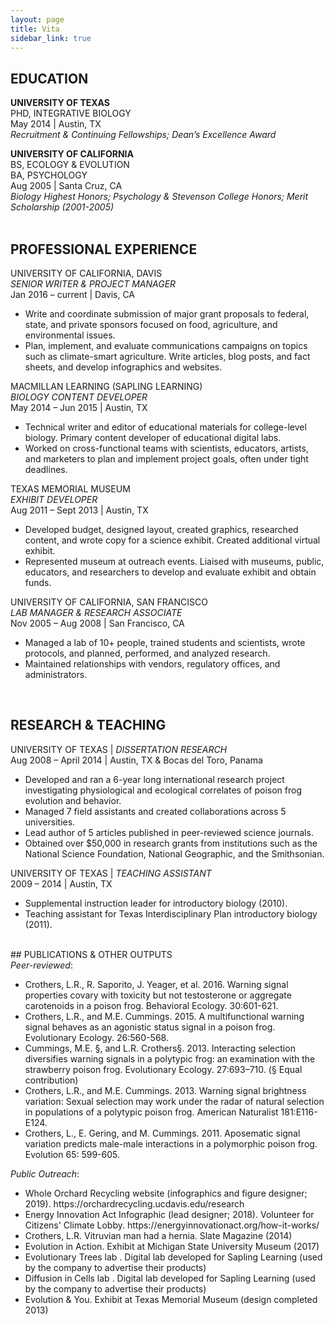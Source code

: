```yaml
---
layout: page
title: Vita
sidebar_link: true
---
```


## EDUCATION<br>
<strong>UNIVERSITY OF TEXAS</strong><br>
PHD, INTEGRATIVE BIOLOGY<br>
May 2014 | Austin, TX<br>
<em> Recruitment & Continuing Fellowships; Dean’s Excellence Award</em>

<strong>UNIVERSITY OF CALIFORNIA</strong><br>
BS, ECOLOGY & EVOLUTION<br>
BA, PSYCHOLOGY<br>
Aug 2005 | Santa Cruz, CA<br>
<em>Biology Highest Honors; Psychology & Stevenson College Honors; Merit Scholarship (2001-2005)</em>
<br><br>
## PROFESSIONAL EXPERIENCE<br>
UNIVERSITY OF CALIFORNIA, DAVIS<br>
<em>SENIOR WRITER & PROJECT MANAGER</em><br>
Jan 2016 – current | Davis, CA<br>
<ul>
<li>Write and coordinate submission of major grant proposals to federal, state, and
  private sponsors focused on food, agriculture, and environmental issues.</li>
<li>Plan, implement, and evaluate communications campaigns on topics such as
climate-smart agriculture. Write articles, blog posts, and fact sheets, and
  develop infographics and websites.</li></ul>
MACMILLAN LEARNING (SAPLING LEARNING)<br>
  <em>BIOLOGY CONTENT DEVELOPER</em><br>
May 2014 – Jun 2015 | Austin, TX<br>
<ul>
<li>Technical writer and editor of educational materials for college-level biology.
  Primary content developer of educational digital labs.</li>
<li>Worked on cross-functional teams with scientists, educators, artists, and
  marketers to plan and implement project goals, often under tight deadlines.</li></ul>
TEXAS MEMORIAL MUSEUM<br>
  <em>EXHIBIT DEVELOPER</em><br>
Aug 2011 – Sept 2013 | Austin, TX<br>
  <ul>
<li>Developed budget, designed layout, created graphics, researched content, and
  wrote copy for a science exhibit. Created additional virtual exhibit.</li>
<li>Represented museum at outreach events. Liaised with museums, public,
  educators, and researchers to develop and evaluate exhibit and obtain funds.</li></ul>
UNIVERSITY OF CALIFORNIA, SAN FRANCISCO<br>
  <em>LAB MANAGER & RESEARCH ASSOCIATE</em><br>
Nov 2005 – Aug 2008 | San Francisco, CA<br>
  <ul>
<li>Managed a lab of 10+ people, trained students and scientists, wrote protocols,
and planned, performed, and analyzed research.</li>
<li>Maintained relationships with vendors, regulatory offices, and administrators.</li></ul>
<br>

## RESEARCH & TEACHING<br>

UNIVERSITY OF TEXAS | <em>DISSERTATION RESEARCH</em><br>
Aug 2008 – April 2014 | Austin, TX & Bocas del Toro, Panama<br>
<ul>
<li>Developed and ran a 6-year long international research project investigating
  physiological and ecological correlates of poison frog evolution and behavior.</li>
  <li>Managed 7 field assistants and created collaborations across 5 universities.</li>
  <li>Lead author of 5 articles published in peer-reviewed science journals.</li>
<li>Obtained over $50,000 in research grants from institutions such as the
  National Science Foundation, National Geographic, and the Smithsonian.</li></ul>
  UNIVERSITY OF TEXAS | <em>TEACHING ASSISTANT</em><br>
2009 – 2014 | Austin, TX<br>
<ul>
  <li>Supplemental instruction leader for introductory biology (2010).</li>
  <li>Teaching assistant for Texas Interdisciplinary Plan introductory biology (2011).</li></ul>
  <br>
 ## PUBLICATIONS & OTHER OUTPUTS<br>
<em>Peer-reviewed</em>:
<ul>
<li>Crothers, L.R., R. Saporito, J. Yeager, et al. 2016. Warning signal properties
covary with toxicity but not testosterone or aggregate carotenoids in a poison
frog. Behavioral Ecology. 30:601-621.</li>
<li>Crothers, L.R., and M.E. Cummings. 2015. A multifunctional warning signal
behaves as an agonistic status signal in a poison frog. Evolutionary Ecology.
26:560-568.</li>
<li>Cummings, M.E. §, and L.R. Crothers§. 2013. Interacting selection diversifies
warning signals in a polytypic frog: an examination with the strawberry poison
frog. Evolutionary Ecology. 27:693–710. (§ Equal contribution)</li>
<li>Crothers, L.R., and M.E. Cummings. 2013. Warning signal brightness variation:
Sexual selection may work under the radar of natural selection in populations of
a polytypic poison frog. American Naturalist 181:E116-E124.</li>
<li>Crothers, L., E. Gering, and M. Cummings. 2011. Aposematic signal variation
predicts male-male interactions in a polymorphic poison frog. Evolution 65:
599-605.</li></ul>
<em>Public Outreach</em>:
<ul>
  <li>Whole Orchard Recycling website (infographics and figure designer; 2019). https://orchardrecycling.ucdavis.edu/research
<li>Energy Innovation Act Infographic (lead designer; 2018). Volunteer for Citizens' Climate Lobby. https://energyinnovationact.org/how-it-works/</li>
<li>Crothers, L.R. Vitruvian man had a hernia. Slate Magazine (2014)</li>
<li>Evolution in Action. Exhibit at Michigan State University Museum (2017)</li>
<li>Evolutionary Trees lab . Digital lab developed for Sapling Learning (used by the
company to advertise their products)</li>
<li>Diffusion in Cells lab . Digital lab developed for Sapling Learning (used by the
company to advertise their products)</li>
<li>Evolution & You. Exhibit at Texas Memorial Museum (design completed 2013)</li>
</ul>
